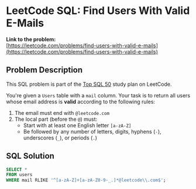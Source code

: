 # LeetCode SQL: Find Users With Valid E-Mails

**Link to the problem:**  
[https://leetcode.com/problems/find-users-with-valid-e-mails](https://leetcode.com/problems/find-users-with-valid-e-mails)

## Problem Description

This SQL problem is part of the [Top SQL 50](https://leetcode.com/study-plan/top-sql-50/) study plan on LeetCode.

You're given a `Users` table with a `mail` column. Your task is to return all users whose email address is **valid** according to the following rules:

1. The email must end with `@leetcode.com`
2. The local part (before the `@`) must:
   - Start with at least one English letter `[a-zA-Z]`
   - Be followed by any number of letters, digits, hyphens (`-`), underscores (`_`), or periods (`.`)

## SQL Solution

```sql
SELECT *
FROM users
WHERE mail RLIKE '^[a-zA-Z]+[a-zA-Z0-9-_.]*@leetcode\\.com$';

